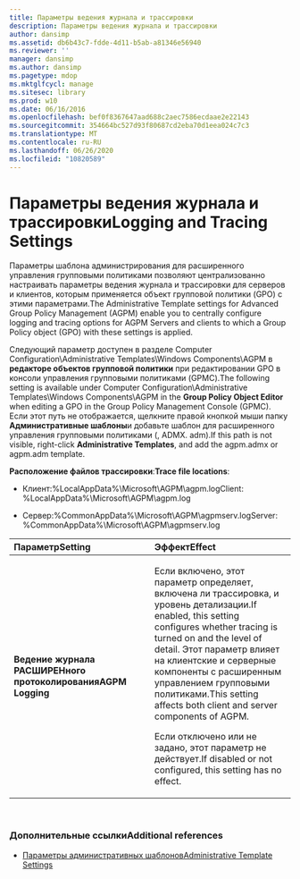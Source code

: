 ```yaml
---
title: Параметры ведения журнала и трассировки
description: Параметры ведения журнала и трассировки
author: dansimp
ms.assetid: db6b43c7-fdde-4d11-b5ab-a81346e56940
ms.reviewer: ''
manager: dansimp
ms.author: dansimp
ms.pagetype: mdop
ms.mktglfcycl: manage
ms.sitesec: library
ms.prod: w10
ms.date: 06/16/2016
ms.openlocfilehash: bef0f8367647aad688c2aec7586ecdaae2e22143
ms.sourcegitcommit: 354664bc527d93f80687cd2eba70d1eea024c7c3
ms.translationtype: MT
ms.contentlocale: ru-RU
ms.lasthandoff: 06/26/2020
ms.locfileid: "10820589"
---
```

# <span data-ttu-id="78805-103">Параметры ведения журнала и трассировки</span><span class="sxs-lookup"><span data-stu-id="78805-103">Logging and Tracing Settings</span></span>


<span data-ttu-id="78805-104">Параметры шаблона администрирования для расширенного управления групповыми политиками позволяют централизованно настраивать параметры ведения журнала и трассировки для серверов и клиентов, которым применяется объект групповой политики (GPO) с этими параметрами.</span><span class="sxs-lookup"><span data-stu-id="78805-104">The Administrative Template settings for Advanced Group Policy Management (AGPM) enable you to centrally configure logging and tracing options for AGPM Servers and clients to which a Group Policy object (GPO) with these settings is applied.</span></span>

<span data-ttu-id="78805-105">Следующий параметр доступен в разделе Computer Configuration\\Administrative Templates\\Windows Components\\AGPM в **редакторе объектов групповой политики** при редактировании GPO в консоли управления групповыми политиками (GPMC).</span><span class="sxs-lookup"><span data-stu-id="78805-105">The following setting is available under Computer Configuration\\Administrative Templates\\Windows Components\\AGPM in the **Group Policy Object Editor** when editing a GPO in the Group Policy Management Console (GPMC).</span></span> <span data-ttu-id="78805-106">Если этот путь не отображается, щелкните правой кнопкой мыши папку **Административные шаблоны**и добавьте шаблон для расширенного управления групповыми политиками (, ADMX. adm).</span><span class="sxs-lookup"><span data-stu-id="78805-106">If this path is not visible, right-click **Administrative Templates**, and add the agpm.admx or agpm.adm template.</span></span>

<span data-ttu-id="78805-107">**Расположение файлов трассировки**:</span><span class="sxs-lookup"><span data-stu-id="78805-107">**Trace file locations**:</span></span>

-   <span data-ttu-id="78805-108">Клиент:%LocalAppData%\\Microsoft\\AGPM\\agpm.log</span><span class="sxs-lookup"><span data-stu-id="78805-108">Client: %LocalAppData%\\Microsoft\\AGPM\\agpm.log</span></span>

-   <span data-ttu-id="78805-109">Сервер:%CommonAppData%\\Microsoft\\AGPM\\agpmserv.log</span><span class="sxs-lookup"><span data-stu-id="78805-109">Server: %CommonAppData%\\Microsoft\\AGPM\\agpmserv.log</span></span>

<table>
<colgroup>
<col width="50%" />
<col width="50%" />
</colgroup>
<thead>
<tr class="header">
<th align="left"><span data-ttu-id="78805-110">Параметр</span><span class="sxs-lookup"><span data-stu-id="78805-110">Setting</span></span></th>
<th align="left"><span data-ttu-id="78805-111">Эффект</span><span class="sxs-lookup"><span data-stu-id="78805-111">Effect</span></span></th>
</tr>
</thead>
<tbody>
<tr class="odd">
<td align="left"><p><strong><span data-ttu-id="78805-112">Ведение журнала РАСШИРЕНного протоколирования</span><span class="sxs-lookup"><span data-stu-id="78805-112">AGPM Logging</span></span></strong></p></td>
<td align="left"><p><span data-ttu-id="78805-113">Если включено, этот параметр определяет, включена ли трассировка, и уровень детализации.</span><span class="sxs-lookup"><span data-stu-id="78805-113">If enabled, this setting configures whether tracing is turned on and the level of detail.</span></span> <span data-ttu-id="78805-114">Этот параметр влияет на клиентские и серверные компоненты с расширенным управлением групповыми политиками.</span><span class="sxs-lookup"><span data-stu-id="78805-114">This setting affects both client and server components of AGPM.</span></span></p>
<p><span data-ttu-id="78805-115">Если отключено или не задано, этот параметр не действует.</span><span class="sxs-lookup"><span data-stu-id="78805-115">If disabled or not configured, this setting has no effect.</span></span></p></td>
</tr>
</tbody>
</table>

 

### <span data-ttu-id="78805-116">Дополнительные ссылки</span><span class="sxs-lookup"><span data-stu-id="78805-116">Additional references</span></span>

-   [<span data-ttu-id="78805-117">Параметры административных шаблонов</span><span class="sxs-lookup"><span data-stu-id="78805-117">Administrative Template Settings</span></span>](administrative-template-settings.md)

 

 





